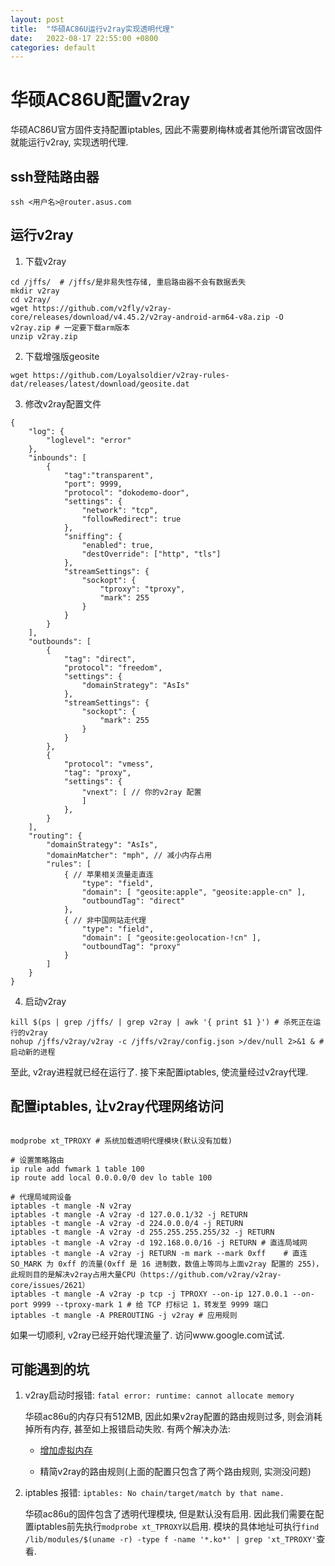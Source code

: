 ```yaml
---
layout: post
title:  "华硕AC86U运行v2ray实现透明代理"
date:   2022-08-17 22:55:00 +0800
categories: default
---
```


# 华硕AC86U配置v2ray

华硕AC86U官方固件支持配置iptables, 因此不需要刷梅林或者其他所谓官改固件就能运行v2ray, 实现透明代理.

##  ssh登陆路由器

```shell
ssh <用户名>@router.asus.com
```

## 运行v2ray

1. 下载v2ray
```shell
cd /jffs/  # /jffs/是非易失性存储, 重启路由器不会有数据丢失
mkdir v2ray
cd v2ray/
wget https://github.com/v2fly/v2ray-core/releases/download/v4.45.2/v2ray-android-arm64-v8a.zip -O v2ray.zip # 一定要下载arm版本
unzip v2ray.zip
```

2. 下载增强版geosite
```shell
wget https://github.com/Loyalsoldier/v2ray-rules-dat/releases/latest/download/geosite.dat
```

3. 修改v2ray配置文件

```json5
{
    "log": {
        "loglevel": "error"
    },
    "inbounds": [
        {
            "tag":"transparent",
            "port": 9999,
            "protocol": "dokodemo-door",
            "settings": {
                "network": "tcp",
                "followRedirect": true
            },
            "sniffing": {
                "enabled": true,
                "destOverride": ["http", "tls"]
            },
            "streamSettings": {
                "sockopt": {
                    "tproxy": "tproxy",
                    "mark": 255
                }
            }
        }
    ],
    "outbounds": [
        {
            "tag": "direct",
            "protocol": "freedom",
            "settings": {
                "domainStrategy": "AsIs"
            },
            "streamSettings": {
                "sockopt": {
                    "mark": 255
                }
            }
        },
        {
            "protocol": "vmess",
            "tag": "proxy",
            "settings": {
                "vnext": [ // 你的v2ray 配置
                ]
            },
        }
    ],
    "routing": {
        "domainStrategy": "AsIs",
        "domainMatcher": "mph", // 减小内存占用
        "rules": [
            { // 苹果相关流量走直连
                "type": "field",
                "domain": [ "geosite:apple", "geosite:apple-cn" ],
                "outboundTag": "direct"
            },
            { // 非中国网站走代理
                "type": "field",
                "domain": [ "geosite:geolocation-!cn" ],
                "outboundTag": "proxy"
            }
        ]
    }
}
```

4. 启动v2ray

```shell
kill $(ps | grep /jffs/ | grep v2ray | awk '{ print $1 }') # 杀死正在运行的v2ray
nohup /jffs/v2ray/v2ray -c /jffs/v2ray/config.json >/dev/null 2>&1 & # 启动新的进程
```

至此, v2ray进程就已经在运行了. 接下来配置iptables, 使流量经过v2ray代理.

## 配置iptables, 让v2ray代理网络访问

```shell

modprobe xt_TPROXY # 系统加载透明代理模块(默认没有加载)

# 设置策略路由
ip rule add fwmark 1 table 100
ip route add local 0.0.0.0/0 dev lo table 100

# 代理局域网设备
iptables -t mangle -N v2ray
iptables -t mangle -A v2ray -d 127.0.0.1/32 -j RETURN
iptables -t mangle -A v2ray -d 224.0.0.0/4 -j RETURN
iptables -t mangle -A v2ray -d 255.255.255.255/32 -j RETURN
iptables -t mangle -A v2ray -d 192.168.0.0/16 -j RETURN # 直连局域网
iptables -t mangle -A v2ray -j RETURN -m mark --mark 0xff    # 直连 SO_MARK 为 0xff 的流量(0xff 是 16 进制数，数值上等同与上面v2ray 配置的 255)，此规则目的是解决v2ray占用大量CPU（https://github.com/v2ray/v2ray-core/issues/2621）
iptables -t mangle -A v2ray -p tcp -j TPROXY --on-ip 127.0.0.1 --on-port 9999 --tproxy-mark 1 # 给 TCP 打标记 1，转发至 9999 端口
iptables -t mangle -A PREROUTING -j v2ray # 应用规则
```

如果一切顺利, v2ray已经开始代理流量了. 访问www.google.com试试.

## 可能遇到的坑

1. v2ray启动时报错: `fatal error: runtime: cannot allocate memory`

   华硕ac86u的内存只有512MB, 因此如果v2ray配置的路由规则过多, 则会消耗掉所有内存, 甚至如上报错启动失败. 有两个解决办法:
    * [增加虚拟内存](https://www.digitalocean.com/community/tutorials/how-to-add-swap-space-on-ubuntu-20-04)

    * 精简v2ray的路由规则(上面的配置只包含了两个路由规则, 实测没问题)

2. iptables 报错: `iptables: No chain/target/match by that name.`

   华硕ac86u的固件包含了透明代理模块, 但是默认没有启用. 因此我们需要在配置iptables前先执行`modprobe xt_TPROXY`以启用.
   模块的具体地址可执行`find /lib/modules/$(uname -r) -type f -name '*.ko*' | grep 'xt_TPROXY'`查看.
